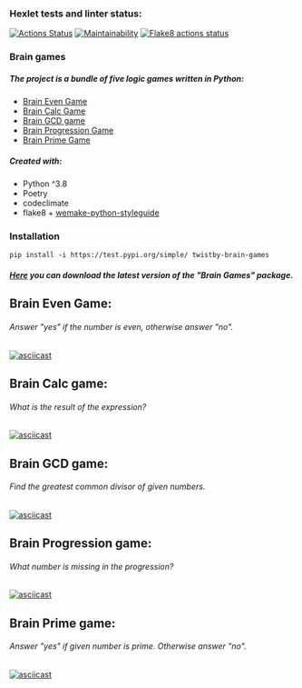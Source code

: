 ### Hexlet tests and linter status:
[![Actions Status](https://github.com/twistby/python-project-lvl1/workflows/hexlet-check/badge.svg)](https://github.com/twistby/python-project-lvl1/actions) [![Maintainability](https://api.codeclimate.com/v1/badges/a99a88d28ad37a79dbf6/maintainability)](https://codeclimate.com/github/codeclimate/codeclimate/maintainability) [![Flake8 actions status](https://github.com/twistby/python-project-lvl1/workflows/flake8%20Lint/badge.svg)](https://github.com/twistby/python-project-lvl1/actions)

### Brain games
##### The project is a bundle of five logic games written in Python:
- [Brain Even Game](#brain-even-game)
- [Brain Calc Game](#brain-calc-game)
- [Brain GCD game](#brain-gcd-game)
- [Brain Progression Game](#brain-progression-game)
- [Brain Prime Game](#brain-prime-game)


##### Created with:

 - Python ^3.8
 - Poetry
 - codeclimate
 - flake8 + [wemake-python-styleguide](https://github.com/wemake-services/wemake-python-styleguide)


### Installation
`pip install -i https://test.pypi.org/simple/ twistby-brain-games`

##### [Here](https://test.pypi.org/project/twistby-brain-games/#files) you can download the latest version of the "Brain Games" package.

## Brain Even Game:
###### Answer "yes" if the number is even, otherwise answer "no".
[![asciicast](https://asciinema.org/a/S5e33uWiEBMzDOpX3sVkHGS71.svg)](https://asciinema.org/a/S5e33uWiEBMzDOpX3sVkHGS71)

## Brain Calc game:
###### What is the result of the expression?
[![asciicast](https://asciinema.org/a/LOlJu8iF486Icao1HtzgEon22.svg)](https://asciinema.org/a/LOlJu8iF486Icao1HtzgEon22)

## Brain GCD game:
###### Find the greatest common divisor of given numbers.
[![asciicast](https://asciinema.org/a/H2D4zwQ49yu03J7eI2ZcaA7lc.svg)](https://asciinema.org/a/H2D4zwQ49yu03J7eI2ZcaA7lc)

## Brain Progression game:
###### What number is missing in the progression?
[![asciicast](https://asciinema.org/a/qnXojy7nWEpY34gsYthF7BB7K.svg)](https://asciinema.org/a/qnXojy7nWEpY34gsYthF7BB7K)

## Brain Prime game:
###### Answer "yes" if given number is prime. Otherwise answer "no".
[![asciicast](https://asciinema.org/a/YNoC78mCc5UhJTJYOHHGaXJkB.svg)](https://asciinema.org/a/YNoC78mCc5UhJTJYOHHGaXJkB)
